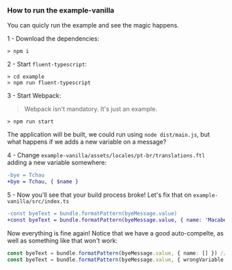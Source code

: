 ### How to run the example-vanilla

You can quicly run the example and see the magic happens.

1 - Download the dependencies:

```
> npm i
```

2 - Start `fluent-typescript`:

```
> cd example
> npm run fluent-typescript
```

3 - Start Webpack:

> Webpack isn't mandatory. It's just an example.

```
> npm run start
```

The application will be built, we could run using `node dist/main.js`, but what happens if we adds a new variable on a message?

4 - Change `example-vanilla/assets/locales/pt-br/translations.ftl` adding a new variable somewhere:

```diff
-bye = Tchau
+bye = Tchau, { $name }
```

5 - Now you'll see that your build process broke! Let's fix that on `example-vanilla/src/index.ts`

```diff
-const byeText = bundle.formatPattern(byeMessage.value)
+const byeText = bundle.formatPattern(byeMessage.value, { name: 'Macabeus' })
```

Now everything is fine again! Notice that we have a good auto-compelte, as well as something like that won't work:

```ts
const byeText = bundle.formatPattern(byeMessage.value, { name: [] }) // not work because array is a wrong type
const byeText = bundle.formatPattern(byeMessage.value, { wrongVariable: 'Macabeus' }) // not work because of the wrong variable name
```
